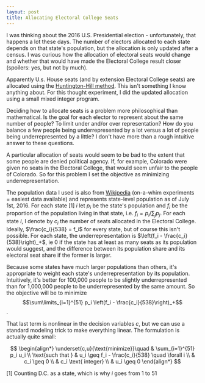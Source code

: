 ```yaml
---
layout: post
title: Allocating Electoral College Seats
---
```


I was thinking about the 2016 U.S. Presidential election - unfortunately, that happens a lot these days. The number of electors allocated to each state depends on that state's population, but the allocation is only updated after a census. I was curious how the allocation of electoral seats would change and whether that would have made the Electoral College result closer (spoilers: yes, but not by much).

Apparently U.s. House seats (and by extension Electoral College seats) are allocated using the [Huntington-Hill method](https://en.wikipedia.org/wiki/Huntington–Hill_method). This isn't something I know anything about. For this thought experiment, I did the updated allocation using a small mixed integer program.

Deciding how to allocate seats is a problem more philosophical than mathematical. Is the goal for each elector to represent about the same number of people? To limit under and/or over representation? How do you balance a few people being underrepresented by a lot versus a lot of people being underrepresented by a little? I don't have more than a rough intuitive answer to these questions.

A particular allocation of seats would seem to be bad to the extent that some people are denied political agency. If, for example, Colorado were given no seats in the Electoral College, that would seem unfair to the people of Colorado. So for this problem I set the objective as minimizing underrepresentation. 

The population data I used is also from [Wikipedia](https://en.wikipedia.org/wiki/List_of_U.S._states_and_territories_by_population) (on-a-whim experiments = easiest data available) and represents state-level population as of July 1st, 2016. For each state [1] $i$ let $p_i$ be the state's population and $f_i$ be the proportion of the population living in that state, i.e. $f_i = p_i / \sum_j p_j$. For each state $i$, I denote by $c_i$ the number of seats allocated in the Electoral College. Ideally, $\frac{c_i}{538} = f_i$ for every state, but of course this isn't possible. For each state, the underrepresentation is $\left(f_i - \frac{c_i}{538}\right)_+$, ie 0 if the state has at least as many seats as its population would suggest, and the difference between its population share and its electoral seat share if the former is larger.

Because some states have much larger populations than others, it's appropriate to weight each state's underrepresentation by its population. Intuitively, it's better for 100,000 people to be slightly underrepresented than for 1,000,000 people to be underrepresented by the same amount. So the objective will be to minimize $$\sum\limits_{i=1}^{51} p_i \left(f_i - \frac{c_i}{538}\right)_+$$.

That last term is nonlinear in the decision variables $c$, but we can use a standard modeling trick to make everything linear. The formulation is actually quite small:

$$
\begin{align*}
\underset{c,u}{\text{minimize}}\quad & \sum_{i=1}^{51} p_i u_i \\
\text{such that } & u_i \geq f_i - \frac{c_i}{538} \quad \forall i \\
& c_i \geq 0 \\
& c_i \text{ integer} \\
& u_i \geq 0
\end{align*}
$$

[1] Counting D.C. as a state, which is why $i$ goes from 1 to 51
